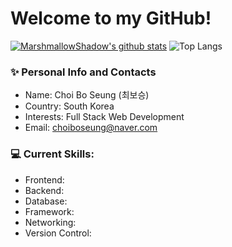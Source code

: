 # Welcome to my GitHub!

 [![MarshmallowShadow's github stats](https://github-readme-stats.vercel.app/api?username=MarshmallowShadow&theme=dracula)](https://github.com/MarshmallowShadow/github-readme-stats)
 ![Top Langs](https://github-readme-stats-sand-six-91.vercel.app/api/top-langs/?username=MarshmallowShadow&layout=compact&theme=dracula)



### ✨ Personal Info and Contacts
- Name: Choi Bo Seung (최보승)
- Country: South Korea
- Interests: Full Stack Web Development
- Email: choiboseung@naver.com


### 💻 Current Skills:
- Frontend: <span></span>
- Backend: 
- Database: 
- Framework: 
- Networking: 
- Version Control:
